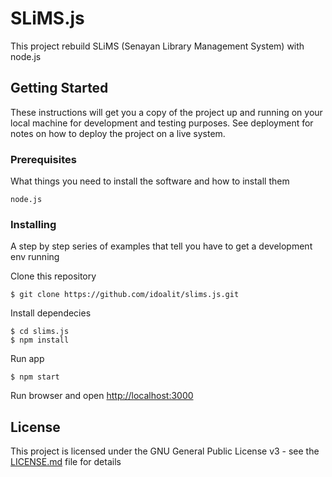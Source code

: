 # SLiMS.js

This project rebuild SLiMS (Senayan Library Management System) with node.js

## Getting Started

These instructions will get you a copy of the project up and running on your local machine for development and testing purposes. See deployment for notes on how to deploy the project on a live system.

### Prerequisites

What things you need to install the software and how to install them

```
node.js
```

### Installing

A step by step series of examples that tell you have to get a development env running

Clone this repository

```
$ git clone https://github.com/idoalit/slims.js.git
```

Install dependecies

```
$ cd slims.js
$ npm install
```

Run app

```
$ npm start
```

Run browser and open [http://localhost:3000](http://localhost:3000)

## License

This project is licensed under the GNU General Public License v3 - see the [LICENSE.md](LICENSE.md) file for details
